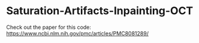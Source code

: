 # Saturation-Artifacts-Inpainting-OCT
Check out the paper for this code:
https://www.ncbi.nlm.nih.gov/pmc/articles/PMC8081289/
